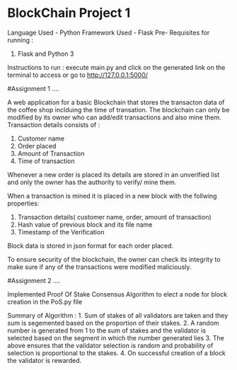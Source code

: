 # BlockChain Project 1 
Language Used - Python 
Framework Used - Flask 
Pre- Requisites for running : 
1. Flask and Python 3

Instructions to run :
execute main.py and click on the generated link on the terminal to access or go to http://127.0.0.1:5000/

#Assignment 1 .... 

A web application for a basic Blockchain that stores the transacton data of the coffee shop inclduing the time of transation.
The blockchain can only be modified by its owner who can add/edit transactions and also mine them.
Transaction details consists of :
1. Customer name 
2. Order placed
3. Amount of Transaction
4. Time of transaction 

Whenever a new order is placed its details are stored in an unverified list and only the owner has the authority to verify/ mine them.

When a transaction is mined it is placed in a new block with the follwing properties:
1. Transaction details( customer name, order, amount of transaction)
2. Hash value of previous block and its file name 
3. Timestamp of the Verification

Block data is stored in json format for each order placed.

To ensure security of the blockchain, the owner can check its integrity to make sure if any of the transactions were modified maliciously.

#Assignment 2 ....

Implemented Proof Of Stake Consensus Algorithm to elect a node for block creation in the PoS.py file 

Summary of Algorithm : 
    1. Sum of stakes of all validators are taken and they sum is segemented based on the proportion of their stakes.
    2. A random number is generated from 1 to the sum of stakes and the validator is selected based on the segment in which the number generated lies
    3. The above ensures that the validator selection is random and probability of selection is proportional to the stakes.
    4. On successful creation of a block the validator is rewarded.
